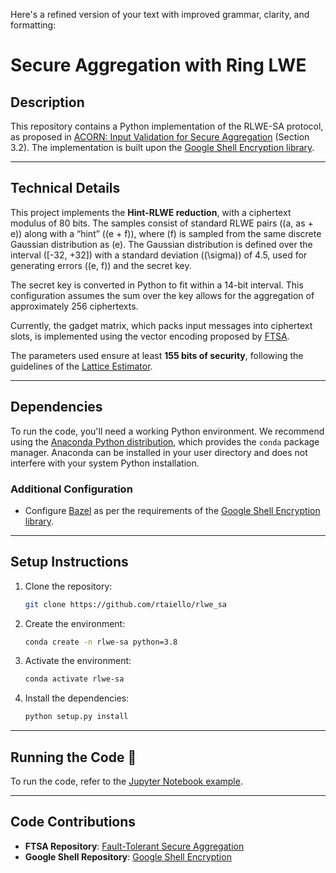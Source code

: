 Here's a refined version of your text with improved grammar, clarity, and formatting:  
# Secure Aggregation with Ring LWE

## Description

This repository contains a Python implementation of the RLWE-SA protocol, as proposed in [ACORN: Input Validation for Secure Aggregation](https://eprint.iacr.org/2022/1461.pdf) (Section 3.2). The implementation is built upon the [Google Shell Encryption library](https://github.com/google/shell-encryption).

---

## Technical Details

This project implements the **Hint-RLWE reduction**, with a ciphertext modulus of 80 bits. The samples consist of standard RLWE pairs \((a, as + e)\) along with a “hint” \((e + f)\), where \(f\) is sampled from the same discrete Gaussian distribution as \(e\). The Gaussian distribution is defined over the interval \([-32, +32]\) with a standard deviation (\(\sigma\)) of 4.5, used for generating errors (\(e, f\)) and the secret key.

The secret key is converted in Python to fit within a 14-bit interval. This configuration assumes the sum over the key allows for the aggregation of approximately 256 ciphertexts.

Currently, the gadget matrix, which packs input messages into ciphertext slots, is implemented using the vector encoding proposed by [FTSA](https://github.com/MohamadMansouri/fault-tolerant-secure-agg).

The parameters used ensure at least **155 bits of security**, following the guidelines of the [Lattice Estimator](https://github.com/malb/lattice-estimator).

---

## Dependencies

To run the code, you'll need a working Python environment. We recommend using the [Anaconda Python distribution](https://www.anaconda.com/products/distribution), which provides the `conda` package manager. Anaconda can be installed in your user directory and does not interfere with your system Python installation.

### Additional Configuration

- Configure [Bazel](https://bazel.build) as per the requirements of the [Google Shell Encryption library](https://github.com/google/shell-encryption).

---

## Setup Instructions

1. Clone the repository:  
   ```bash
   git clone https://github.com/rtaiello/rlwe_sa
   ```

2. Create the environment:  
   ```bash
   conda create -n rlwe-sa python=3.8
   ```

3. Activate the environment:  
   ```bash
   conda activate rlwe-sa
   ```

4. Install the dependencies:  
   ```bash
   python setup.py install
   ```

---

## Running the Code 🚀

To run the code, refer to the [Jupyter Notebook example](https://github.com/rtaiello/rlwe_sa/blob/main/test_nb/test.ipynb).

---

## Code Contributions

- **FTSA Repository**: [Fault-Tolerant Secure Aggregation](https://github.com/MohamadMansouri/fault-tolerant-secure-agg)  
- **Google Shell Repository**: [Google Shell Encryption](https://github.com/google/shell-encryption)


